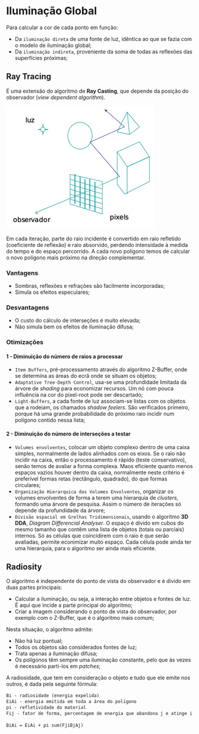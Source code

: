 # Iluminação Global

Para calcular a cor de cada ponto em função:
- Da `iluminação direta` de uma fonte de luz, idêntica ao que se fazia com o modelo de iluminação global;
- Da `iluminação indireta`, proveniente da soma de todas as reflexões das superfícies próximas;

## Ray Tracing

É uma extensão do algoritmo de **Ray Casting**, que depende da posição do observador (*view dependent algorithm*).

![Ray Tracing](../Images/RayTracing.png)

Em cada iteração, parte do raio incidente é convertido em raio refletido (coeficiente de reflexão) e raio absorvido, perdendo intensidade à medida do tempo e do espaço percorrido. A cada novo polígono temos de calcular o novo polígono mais próximo na direção complementar.

### Vantagens

- Sombras, reflexões e refrações são facilmente incorporadas;
- Simula os efeitos especulares;

### Desvantagens

- O custo do cálculo de interseções é muito elevada;
- Não simula bem os efeitos de iluminação difusa;

### Otimizações

#### 1 - Diminuição do número de raios a processar

- `Item Buffers`, pré-processamento através do algoritmo Z-Buffer, onde se determina as áreas do ecrã onde se situam os objetos;
- `Adaptative Tree-Depth Control`, usa-se uma profundidade limitada da árvore de *shading* para economizar recursos. Um nó com pouca influência na cor do pixel-root pode ser descartado; 
- `Light-Buffers`, a cada fonte de luz associam-se listas com os objetos que a rodeiam, os chamados *shadow feelers*. São verificados primeiro, porque há uma grande probabilidade do próximo raio incidir num polígono contido nessa lista;

#### 2 - Diminuição do número de interseções a testar

- `Volumes envolventes`, colocar um objeto complexo dentro de uma caixa simples, normalmente de lados alinhados com os eixos. Se o raio não incidir na caixa, então o processamento é rápido (teste conservativo), senão temos de avaliar a forma complexa. Maos eficiente quanto menos espaços vazios houver dentro da caixa, normalmente neste critério é preferível formas retas (rectângulo, quadrado), do que formas circulares;
- `Organização Hierarquica dos Volumes Envolventes`, organizar os volumes envolventes de forma a terem uma hierarquia de *clusters*, formando uma árvore de pesquisa. Assim o número de iterações só depende da profundidade da árvore;
- `Divisão espacial em Grelhas Tridimensionais`, usando o algoritmo **3D DDA**, *Diagram Differencial Analyser*. O espaço é divido em cubos do mesmo tamanho que contêm uma lista de objetos (totais ou parciais) internos. Só as células que coincidirem com o raio é que serão avaliadas, permite econimizar muito espaço. Cada célula pode ainda ter uma hierarquia, para o algoritmo ser ainda mais eficiente.

## Radiosity

O algoritmo é independente do ponto de vista do observador e é divido em duas partes principais:

- Calcular a iluminação, ou seja, a interação entre objetos e fontes de luz. É aqui que incide a parte principal do algoritmo;
- Criar a imagem considerando o ponto de vista do observador, por exemplo com o Z-Buffer, que é o algoritmo mais comum;

Nesta situação, o algoritmo admite:

- Não há luz pontual;
- Todos os objetos são considerados fontes de luz;
- Trata apenas a iluminação difusa;
- Os polígonos têm sempre uma iluminação constante, pelo que às vezes é necessário parti-los em *patches*;

A radiosidade, que tem em consideração o objeto e tudo que ele emite nos outros, é dada pela seguinte fórmula:

```note
Bi - radiosidade (energia expelida)
EiAi - energia emitida em toda a área do polígono
pi - refletividade do material
Fij - fator de forma, percentagem de energia que abandona j e atinge i

BiAi = EiAi + pi sum(FjiBjAj)
```